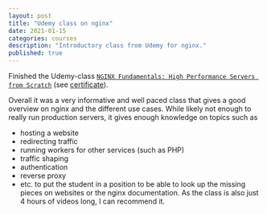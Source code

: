 ```yaml
---
layout: post
title: "Udemy class on nginx"
date: 2021-01-15
categories: courses
description: "Introductory class from Udemy for nginx."
published: true
---
```


Finished the Udemy-class
[`NGINX Fundamentals: High Performance Servers from Scratch`](https://www.udemy.com/course/nginx-fundamentals/learn/lecture/3667372#overview)
(see [certificate](https://www.udemy.com/certificate/UC-a1a18ac5-f21e-4f15-b92b-731015837d4f/)).

Overall it was a very informative and well paced class that gives a good overview
on nginx and the different use cases. While likely not enough to really run production servers,
it gives enough knowledge on topics such as
- hosting a website
- redirecting traffic
- running workers for other services (such as PHP)
- traffic shaping
- authentication
- reverse proxy
- etc.
to put the student in a position to be able to look up the missing pieces on websites
or the nginx documentation. As the class is also just 4 hours of videos long, I can recommend it.

